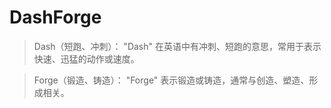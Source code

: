 # DashForge
> Dash（短跑、冲刺）： "Dash" 在英语中有冲刺、短跑的意思，常用于表示快速、迅猛的动作或速度。

> Forge（锻造、铸造）： "Forge" 表示锻造或铸造，通常与创造、塑造、形成相关。
